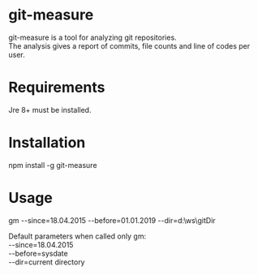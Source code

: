 # git-measure
git-measure is a tool for analyzing git repositories.<br>
The analysis gives a report of commits, file counts and line of codes per user.<br>

# Requirements
Jre 8+ must be installed.

# Installation
npm install -g git-measure

# Usage
gm --since=18.04.2015 --before=01.01.2019 --dir=d:\ws\gitDir

Default parameters when called only gm:<br>
--since=18.04.2015<br>
--before=sysdate<br>
--dir=current directory<br>
